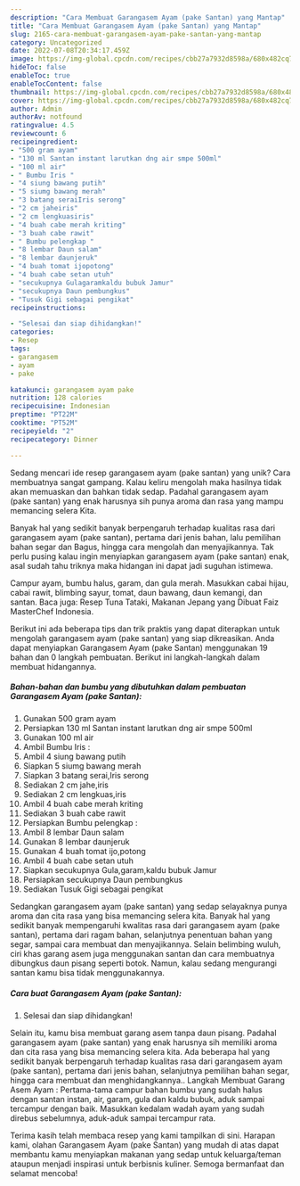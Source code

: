 ```yaml
---
description: "Cara Membuat Garangasem Ayam (pake Santan) yang Mantap"
title: "Cara Membuat Garangasem Ayam (pake Santan) yang Mantap"
slug: 2165-cara-membuat-garangasem-ayam-pake-santan-yang-mantap
category: Uncategorized
date: 2022-07-08T20:34:17.459Z
image: https://img-global.cpcdn.com/recipes/cbb27a7932d8598a/680x482cq70/garangasem-ayam-pake-santan-foto-resep-utama.jpg
hideToc: false
enableToc: true
enableTocContent: false
thumbnail: https://img-global.cpcdn.com/recipes/cbb27a7932d8598a/680x482cq70/garangasem-ayam-pake-santan-foto-resep-utama.jpg
cover: https://img-global.cpcdn.com/recipes/cbb27a7932d8598a/680x482cq70/garangasem-ayam-pake-santan-foto-resep-utama.jpg
author: Admin
authorAv: notfound
ratingvalue: 4.5
reviewcount: 6
recipeingredient:
- "500 gram ayam"
- "130 ml Santan instant larutkan dng air smpe 500ml"
- "100 ml air"
- " Bumbu Iris "
- "4 siung bawang putih"
- "5 siumg bawang merah"
- "3 batang seraiIris serong"
- "2 cm jaheiris"
- "2 cm lengkuasiris"
- "4 buah cabe merah kriting"
- "3 buah cabe rawit"
- " Bumbu pelengkap "
- "8 lembar Daun salam"
- "8 lembar daunjeruk"
- "4 buah tomat ijopotong"
- "4 buah cabe setan utuh"
- "secukupnya Gulagaramkaldu bubuk Jamur"
- "secukupnya Daun pembungkus"
- "Tusuk Gigi sebagai pengikat"
recipeinstructions:

- "Selesai dan siap dihidangkan!"
categories:
- Resep
tags:
- garangasem
- ayam
- pake

katakunci: garangasem ayam pake 
nutrition: 128 calories
recipecuisine: Indonesian
preptime: "PT22M"
cooktime: "PT52M"
recipeyield: "2"
recipecategory: Dinner

---
```





Sedang mencari ide resep garangasem ayam (pake santan) yang unik? Cara membuatnya sangat gampang. Kalau keliru mengolah maka hasilnya tidak akan memuaskan dan bahkan tidak sedap. Padahal garangasem ayam (pake santan) yang enak harusnya sih punya aroma dan rasa yang mampu memancing selera Kita.





Banyak hal yang sedikit banyak berpengaruh terhadap kualitas rasa dari garangasem ayam (pake santan), pertama dari jenis bahan, lalu pemilihan bahan segar dan Bagus, hingga cara mengolah dan menyajikannya. Tak perlu pusing kalau ingin menyiapkan garangasem ayam (pake santan) enak,      asal sudah tahu triknya maka hidangan ini dapat jadi suguhan istimewa.














Campur ayam, bumbu halus, garam, dan gula merah. Masukkan cabai hijau, cabai rawit, blimbing sayur, tomat, daun bawang, daun kemangi, dan santan. Baca juga: Resep Tuna Tataki, Makanan Jepang yang Dibuat Faiz MasterChef Indonesia.






Berikut ini ada beberapa tips dan trik praktis yang dapat diterapkan untuk mengolah garangasem ayam (pake santan) yang siap dikreasikan. Anda dapat menyiapkan Garangasem Ayam (pake Santan) menggunakan 19 bahan dan 0 langkah pembuatan. Berikut ini langkah-langkah dalam membuat hidangannya.

<!--inarticleads1-->

##### Bahan-bahan dan bumbu yang dibutuhkan dalam pembuatan Garangasem Ayam (pake Santan):

1. Gunakan 500 gram ayam
1. Persiapkan 130 ml Santan instant larutkan dng air smpe 500ml
1. Gunakan 100 ml air
1. Ambil  Bumbu Iris :
1. Ambil 4 siung bawang putih
1. Siapkan 5 siumg bawang merah
1. Siapkan 3 batang serai,Iris serong
1. Sediakan 2 cm jahe,iris
1. Sediakan 2 cm lengkuas,iris
1. Ambil 4 buah cabe merah kriting
1. Sediakan 3 buah cabe rawit
1. Persiapkan  Bumbu pelengkap :
1. Ambil 8 lembar Daun salam
1. Gunakan 8 lembar daunjeruk
1. Gunakan 4 buah tomat ijo,potong
1. Ambil 4 buah cabe setan utuh
1. Siapkan secukupnya Gula,garam,kaldu bubuk Jamur
1. Persiapkan secukupnya Daun pembungkus
1. Sediakan Tusuk Gigi sebagai pengikat


Sedangkan garangasem ayam (pake santan) yang sedap selayaknya punya aroma dan cita rasa yang bisa memancing selera kita. Banyak hal yang sedikit banyak mempengaruhi kwalitas rasa dari garangasem ayam (pake santan), pertama dari ragam bahan, selanjutnya penentuan bahan yang segar, sampai cara membuat dan menyajikannya. Selain belimbing wuluh, ciri khas garang asem juga menggunakan santan dan cara membuatnya dibungkus daun pisang seperti botok. Namun, kalau sedang mengurangi santan kamu bisa tidak menggunakannya. 

<!--inarticleads2-->

##### Cara buat Garangasem Ayam (pake Santan):


1. Selesai dan siap dihidangkan!

Selain itu, kamu bisa membuat garang asem tanpa daun pisang. Padahal garangasem ayam (pake santan) yang enak harusnya sih memiliki aroma dan cita rasa yang bisa memancing selera kita. Ada beberapa hal yang sedikit banyak berpengaruh terhadap kualitas rasa dari garangasem ayam (pake santan), pertama dari jenis bahan, selanjutnya pemilihan bahan segar, hingga cara membuat dan menghidangkannya.. Langkah Membuat Garang Asem Ayam : Pertama-tama campur bahan bumbu yang sudah halus dengan santan instan, air, garam, gula dan kaldu bubuk, aduk sampai tercampur dengan baik. Masukkan kedalam wadah ayam yang sudah direbus sebelumnya, aduk-aduk sampai tercampur rata. 

Terima kasih telah membaca resep yang kami tampilkan di sini. Harapan kami, olahan Garangasem Ayam (pake Santan) yang mudah di atas dapat membantu kamu menyiapkan makanan yang sedap untuk keluarga/teman ataupun menjadi inspirasi untuk berbisnis kuliner. Semoga bermanfaat dan selamat mencoba!

